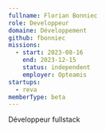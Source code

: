 ```yaml
---
fullname: Florian Bonniec
role: Developpeur
domaine: Développement
github: fbonniec
missions:
  - start: 2023-08-16
    end: 2023-12-15
    status: independent
    employer: Opteamis
startups:
  - reva
memberType: beta
---
```


Développeur fullstack
